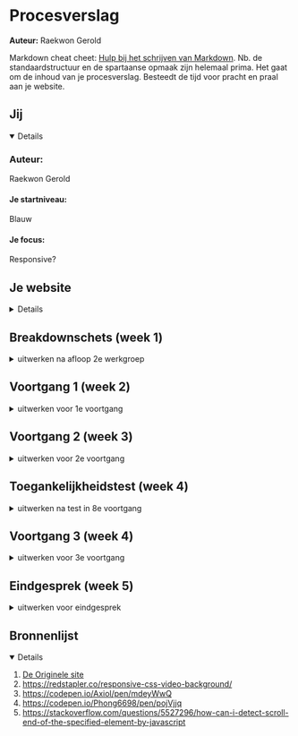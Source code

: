 # Procesverslag
**Auteur:** Raekwon Gerold

Markdown cheat cheet: [Hulp bij het schrijven van Markdown](https://github.com/adam-p/markdown-here/wiki/Markdown-Cheatsheet). Nb. de standaardstructuur en de spartaanse opmaak zijn helemaal prima. Het gaat om de inhoud van je procesverslag. Besteedt de tijd voor pracht en praal aan je website.

## Jij
<details open>

### Auteur:
Raekwon Gerold

#### Je startniveau:
Blauw

#### Je focus:
Responsive?
</details>
 
 ## Je website
<details closed>
 
 ### Je opdracht:
https://playvalorant.com/ en https://playvalorant.com/en-us/agents/

#### Screenshot(s) van de eerste pagina (small screen): 
Home  
<img src="https://i.gyazo.com/d721ef609d03747fcefe94e0b5e294f5.png" width="375px" alt="Valorant Homepage">
<img src="https://i.gyazo.com/c015eabd0d4ef763ff2b1d042e1b5a19.png" width="375px" alt="Valorant Homepage">
<img src="https://i.gyazo.com/710d58b8c04daf49010d843043a5b2bb.png" width="375px" alt="Valorant Homepage">
<img src="https://i.gyazo.com/31a47af035fec6097f60276b36543516.png" width="375px" alt="Valorant Homepage">
<img src="https://i.gyazo.com/e334080399fd67cd50eefe3f37d90d6f.png" width="375px" alt="Valorant Homepage">
<img src="https://i.gyazo.com/9edc7f93c4879339547a910e2ba68b38.png" width="375px" alt="Valorant Homepage">

#### Screenshot(s) van de tweede pagina (small screen):
Agents  
<img src="https://i.gyazo.com/6ff87b8948b761e12b82d37c00634a87.png" width="375px" alt="Valorant Agents">
<img src="https://i.gyazo.com/89aa95a204ed44000070e2611bc31770.png" width="375px" alt="Valorant Agents">
 
</details>
 
 ## Breakdownschets (week 1)

<details closed>
<summary>uitwerken na afloop 2e werkgroep</summary>

### de hele pagina: 
<img src="Opdrachten/Breakdownschets/breakdown1.png" width="375px" alt="homepage">
<img src="Opdrachten/Breakdownschets/breakdown2.png" width="375px" alt="homepage">
<img src="Opdrachten/Breakdownschets/breakdown3.png" width="375px" alt="homepage">
<img src="Opdrachten/Breakdownschets/breakdown4.png" width="375px" alt="homepage">

</details>
 
## Voortgang 1 (week 2)

<details>
<summary>uitwerken voor 1e voortgang</summary>

### Stand van zaken
Ziek Thuis, nog niet veel kunnen doen

</details>
 
## Voortgang 2 (week 3)

<details>
<summary>uitwerken voor 2e voortgang</summary>

### Stand van zaken
Nog steeds ziek thuis

</details>
 
 ## Toegankelijkheidstest (week 4)

<details closed>
<summary>uitwerken na test in 8e voortgang</summary>

(Was nog ziek en werk aan het inhalen deze week)
 
### Bevindingen
Lijst met je bevindingen die in de test naar voren kwamen:


#### Titel eerste bevinding
Hier korte omschrijving (met indien nodig een afbeelding)

Hier een omschrijving van hoe het opgelost kan worden (met indien nodig een afbeelding)


#### Titel tweede bevinding. 
Hier korte omschrijving (met indien nodig een afbeelding)

Hier een omschrijving van hoe het opgelost kan worden (met indien nodig een afbeelding)


#### Titel volgende bevinding. 
Hier korte omschrijving (met indien nodig een afbeelding)

Hier een omschrijving van hoe het opgelost kan worden (met indien nodig een afbeelding)


#### Titel nog een bevinding. 
Hier korte omschrijving (met indien nodig een afbeelding)

Hier een omschrijving van hoe het opgelost kan worden (met indien nodig een afbeelding)

</details>

## Voortgang 3 (week 4)

<details>
<summary>uitwerken voor 3e voortgang</summary>

### Stand van zaken
Ging goed:
 - Voelde me beter en kon er eindelijk zijn
 - Goed feedback gekregen op mijn werk
 - Ging in mijn ogen beter dan dat ik dacht
 
 Ging slecht:
 - Nog niet klaar
 - Kleine errors door size verschil van thuis monitor en andere monitoren
 - Background text dat niet mee wilt scalen


### Agenda voor meeting
samen met je groepje opstellen

| Raekwon      | student 2          | student 3    | student 4        |
| ---            | ---                | ---          | ---              |
| Hoe ver ben ik?  | en dit             | en ik dit    | en dan ik dat    |
| ... | dit als er tijd is | nog een punt | dit wil ik zeker |
| ...            | ...                | ...          | ...              |


### Verslag van meeting

- Werk aan je classes gebruik
- Kijk naar een micro-interactie voor de agents pagina
- Verwijder zo veel mogelijk classes

</details>

## Eindgesprek (week 5)

<details>
<summary>uitwerken voor eindgesprek</summary>

### Stand van zaken
Ging goed:
 - Denk dat ik verder ben dan dat ik dacht
 
 Ging slecht:
 - Paar sections moeten weghalen door overtollige animaties
 - animation gebruik bij agents gaat niet lekker

### Screenshot(s)

hier screenshot(s) van je eindresultaat

</details>

## Bronnenlijst

<details open>

1. [De Originele site](https://playvalorant.com/)
2. https://redstapler.co/responsive-css-video-background/
3. https://codepen.io/Axiol/pen/mdeyWwQ
4. https://codepen.io/Phong6698/pen/pojVjjq
5. https://stackoverflow.com/questions/5527296/how-can-i-detect-scroll-end-of-the-specified-element-by-javascript

</details>
